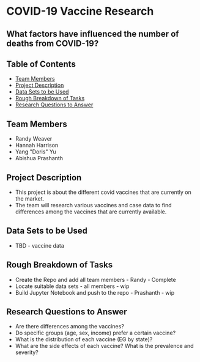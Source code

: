# COVID-19 Vaccine Research

## What factors have influenced the number of deaths from COVID-19?

## Table of Contents
* [Team Members](#teammembers)
* [Project Description](#projectdescription)
* [Data Sets to be Used](#datasetstobeused)
* [Rough Breakdown of Tasks](#roughbreakdownoftasks)
* [Research Questions to Answer](#researchquestionstoanswer)

## Team Members
* Randy Weaver
* Hannah Harrison
* Yang "Doris" Yu
* Abishua Prashanth

## Project Description
* This project is about the different covid vaccines that are currently on the market. 
* The team will research various vaccines and case data to find differences among the vaccines that are currently available.

## Data Sets to be Used
* TBD - vaccine data 

## Rough Breakdown of Tasks
* Create the Repo and add all team members - Randy - Complete
* Locate suitable data sets - all members - wip
* Build Jupyter Notebook and push to the repo - Prashanth - wip

## Research Questions to Answer
* Are there differences among the vaccines?
* Do specific groups (age, sex, income) prefer a certain vaccine?
* What is the distribution of each vaccine (EG by state)?
* What are the side effects of each vaccine? What is the prevalence and severity?
